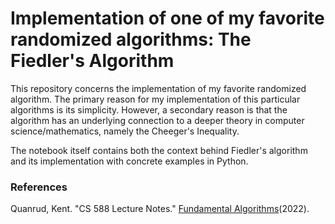 # Implementation of one of my favorite randomized algorithms: The Fiedler's Algorithm

This repository concerns the implementation of my favorite randomized algorithm. The primary reason for my implementation of this particular algorithms is its simplicity. However, a secondary reason is that the algorithm has an underlying connection to a deeper theory in computer science/mathematics, namely the Cheeger's Inequality.

The notebook itself contains both the context behind Fiedler's algorithm and its implementation with concrete examples in Python.

### References
Quanrud, Kent. "CS 588 Lecture Notes." [Fundamental Algorithms](https://raf22.s3.amazonaws.com/raf22.pdf)(2022).
